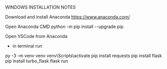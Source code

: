 WINDOWS INSTALLATION NOTES 

Download and install Anaconda
https://www.anaconda.com/

Open Anaconda CMD
python -m pip install --upgrade pip

Open VSCode from Anaconda
 - in terminal run

py -3 -m venv venv
venv\Scripts\activate
pip install requests
pip install flask
pip install turbo_flask
flask run


